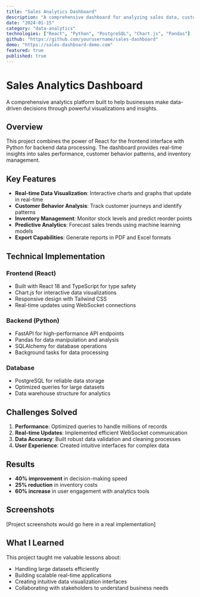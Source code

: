 ```yaml
---
title: "Sales Analytics Dashboard"
description: "A comprehensive dashboard for analyzing sales data, customer behavior, and inventory management using React and Python. Features real-time data visualization and predictive analytics."
date: "2024-01-15"
category: "data-analytics"
technologies: ["React", "Python", "PostgreSQL", "Chart.js", "Pandas"]
github: "https://github.com/yourusername/sales-dashboard"
demo: "https://sales-dashboard-demo.com"
featured: true
published: true
---
```


# Sales Analytics Dashboard

A comprehensive analytics platform built to help businesses make data-driven decisions through powerful visualizations and insights.

## Overview

This project combines the power of React for the frontend interface with Python for backend data processing. The dashboard provides real-time insights into sales performance, customer behavior patterns, and inventory management.

## Key Features

- **Real-time Data Visualization**: Interactive charts and graphs that update in real-time
- **Customer Behavior Analysis**: Track customer journeys and identify patterns
- **Inventory Management**: Monitor stock levels and predict reorder points
- **Predictive Analytics**: Forecast sales trends using machine learning models
- **Export Capabilities**: Generate reports in PDF and Excel formats

## Technical Implementation

### Frontend (React)
- Built with React 18 and TypeScript for type safety
- Chart.js for interactive data visualizations
- Responsive design with Tailwind CSS
- Real-time updates using WebSocket connections

### Backend (Python)
- FastAPI for high-performance API endpoints
- Pandas for data manipulation and analysis
- SQLAlchemy for database operations
- Background tasks for data processing

### Database
- PostgreSQL for reliable data storage
- Optimized queries for large datasets
- Data warehouse structure for analytics

## Challenges Solved

1. **Performance**: Optimized queries to handle millions of records
2. **Real-time Updates**: Implemented efficient WebSocket communication
3. **Data Accuracy**: Built robust data validation and cleaning processes
4. **User Experience**: Created intuitive interfaces for complex data

## Results

- **40% improvement** in decision-making speed
- **25% reduction** in inventory costs
- **60% increase** in user engagement with analytics tools

## Screenshots

[Project screenshots would go here in a real implementation]

## What I Learned

This project taught me valuable lessons about:
- Handling large datasets efficiently
- Building scalable real-time applications
- Creating intuitive data visualization interfaces
- Collaborating with stakeholders to understand business needs